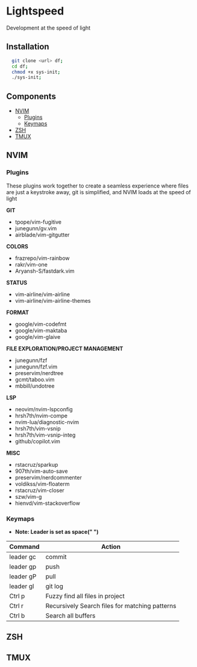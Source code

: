 # Lightspeed

Development at the speed of light

## Installation

```bash
  git clone <url> df;
  cd df;
  chmod +x sys-init;
  ./sys-init;
```

## Components

- [NVIM](#NVIM)
  - [Plugins](##Plugins)
  - [Keymaps](##Keymaps)
- [ZSH](#ZSH)
- [TMUX](#TMUX)

## NVIM

### Plugins

These plugins work together to create a seamless experience where
files are just a keystroke away, git is simplified, and NVIM loads at the speed of light

**GIT**

- tpope/vim-fugitive
- junegunn/gv.vim
- airblade/vim-gitgutter

**COLORS**

- frazrepo/vim-rainbow
- rakr/vim-one
- Aryansh-S/fastdark.vim

**STATUS**

- vim-airline/vim-airline
- vim-airline/vim-airline-themes

**FORMAT**

- google/vim-codefmt
- google/vim-maktaba
- google/vim-glaive

**FILE EXPLORATION/PROJECT MANAGEMENT**

- junegunn/fzf
- junegunn/fzf.vim
- preservim/nerdtree
- gcmt/taboo.vim
- mbbill/undotree

**LSP**

- neovim/nvim-lspconfig
- hrsh7th/nvim-compe
- nvim-lua/diagnostic-nvim
- hrsh7th/vim-vsnip
- hrsh7th/vim-vsnip-integ
- github/copilot.vim

**MISC**

- rstacruz/sparkup
- 907th/vim-auto-save
- preservim/nerdcommenter
- voldikss/vim-floaterm
- rstacruz/vim-closer
- szw/vim-g
- hienvd/vim-stackoverflow

### Keymaps

- **Note: Leader is set as space(" ")**

|Command|Action|
|-|-|
|leader gc|commit|
|leader gp|push|
|leader gP|pull|
|leader gl|git log|
|Ctrl p|Fuzzy find all files in project|
|Ctrl r|Recursively Search files for matching patterns|
|Ctrl b|Search all buffers|

## ZSH

## TMUX
